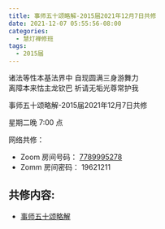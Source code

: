 ```yaml
---
title: 事师五十颂略解-2015届2021年12月7日共修
date: 2021-12-07 05:55:56-08:00
categories:
  - 慧灯禅修班
tags:
  - 2015届
---
```

诸法等性本基法界中 自现圆满三身游舞力  
离障本来怙主龙钦巴 祈请无垢光尊常护我

事师五十颂略解-2015届2021年12月7日共修

星期二晚 7:00 点

网络共修：

- Zoom 房间号码： [7789995278](https://us02web.zoom.us/j/7789995278?pwd=VjZmbWJFY2k2K0E5RVB2cTNIQmhqUT09)
- Zomm 房间密码： 19621211

## 共修内容:

- [事师五十颂略解](https://bj.cxb123.cc/ref/other/ss50slj/#heading-11)